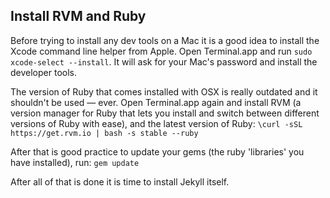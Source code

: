 ## Install RVM and Ruby

Before trying to install any dev tools on a Mac it is a good idea to install the Xcode command line helper from Apple. Open Terminal.app and run `sudo xcode-select --install`. It will ask for your Mac's password and install the developer tools.

The version of Ruby that comes installed with OSX is really outdated and it shouldn't be used — ever.
Open Terminal.app again and install RVM (a version manager for Ruby that lets you install and switch between different versions of Ruby with ease), and the latest version of Ruby:
`\curl -sSL https://get.rvm.io | bash -s stable --ruby`

After that is good practice to update your gems (the ruby 'libraries' you have installed), run:
`gem update`

After all of that is done it is time to install Jekyll itself.
